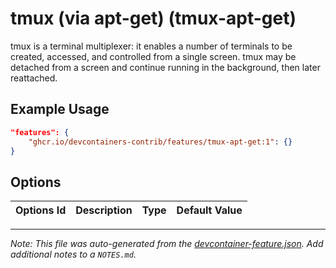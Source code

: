 

# tmux (via apt-get) (tmux-apt-get)

tmux is a terminal multiplexer: it enables a number of terminals to be created, accessed, and controlled from a single screen. tmux may be detached from a screen and continue running in the background, then later reattached.

## Example Usage

```json
"features": {
    "ghcr.io/devcontainers-contrib/features/tmux-apt-get:1": {}
}
```

## Options

| Options Id | Description | Type | Default Value |
|-----|-----|-----|-----|




---

_Note: This file was auto-generated from the [devcontainer-feature.json](https://github.com/devcontainers-contrib/features/blob/main/src/tmux-apt-get/devcontainer-feature.json).  Add additional notes to a `NOTES.md`._
